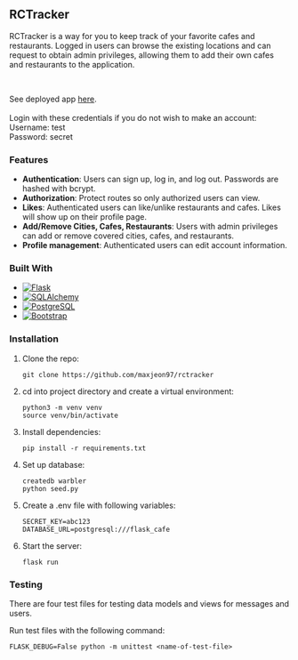 ## RCTracker

RCTracker is a way for you to keep track of your favorite cafes and restaurants.
Logged in users can browse the existing locations and can request to obtain admin privileges,
allowing them to add their own cafes and restaurants to the application.

<br/>

See deployed app <a href="https://rctracker.onrender.com/">here</a>.
<br/>
<br/>
Login with these credentials if you do not wish to make an account:
<br/>
Username: test
<br/>
Password: secret

### Features
* __Authentication__: Users can sign up, log in, and log out. Passwords are hashed with bcrypt.
* __Authorization__: Protect routes so only authorized users can view.
* __Likes__: Authenticated users can like/unlike restaurants and cafes. Likes will show up on their profile page.
* __Add/Remove Cities, Cafes, Restaurants__: Users with admin privileges can add or remove covered cities, cafes, and restaurants.
* __Profile management__: Authenticated users can edit account information.


### Built With

* [![Flask][Flask.com]][Flask-url]
* [![SQLAlchemy][SQLAlchemy.com]][SQLAlchemy-url]
* [![PostgreSQL][PostgreSQL.com]][PostgreSQL-url]
* [![Bootstrap][Bootstrap.com]][Bootstrap-url]


### Installation

1. Clone the repo:
   ```
   git clone https://github.com/maxjeon97/rctracker
   ```
2. cd into project directory and create a virtual environment:
   ```
   python3 -m venv venv
   source venv/bin/activate
   ```
3. Install dependencies:
   ```
   pip install -r requirements.txt
   ```
 4. Set up database:
    ```
    createdb warbler
    python seed.py
    ```
5. Create a .env file with following variables:
    ```
    SECRET_KEY=abc123
    DATABASE_URL=postgresql:///flask_cafe
    ```
6. Start the server:
    ```
    flask run
    ```



### Testing

There are four test files for testing data models and views for messages and users.

Run test files with the following command:

```
FLASK_DEBUG=False python -m unittest <name-of-test-file>
```



[contributors-shield]: https://img.shields.io/github/contributors/othneildrew/Best-README-Template.svg?style=for-the-badge
[contributors-url]: https://github.com/othneildrew/Best-README-Template/graphs/contributors
[forks-shield]: https://img.shields.io/github/forks/othneildrew/Best-README-Template.svg?style=for-the-badge
[forks-url]: https://github.com/othneildrew/Best-README-Template/network/members
[stars-shield]: https://img.shields.io/github/stars/othneildrew/Best-README-Template.svg?style=for-the-badge
[stars-url]: https://github.com/othneildrew/Best-README-Template/stargazers
[issues-shield]: https://img.shields.io/github/issues/othneildrew/Best-README-Template.svg?style=for-the-badge
[issues-url]: https://github.com/othneildrew/Best-README-Template/issues
[license-shield]: https://img.shields.io/github/license/othneildrew/Best-README-Template.svg?style=for-the-badge
[license-url]: https://github.com/othneildrew/Best-README-Template/blob/master/LICENSE.txt
[linkedin-shield]: https://img.shields.io/badge/-LinkedIn-black.svg?style=for-the-badge&logo=linkedin&colorB=555
[linkedin-url]: https://linkedin.com/in/othneildrew
[product-screenshot]: images/screenshot.png
[React.js]: https://img.shields.io/badge/React-20232A?style=for-the-badge&logo=react&logoColor=61DAFB
[React-url]: https://reactjs.org/
[Bootstrap.com]: https://img.shields.io/badge/Bootstrap-563D7C?style=for-the-badge&logo=bootstrap&logoColor=white
[Bootstrap-url]: https://getbootstrap.com
[Flask.com]: https://img.shields.io/badge/Flask-000000?style=for-the-badge&logo=flask&logoColor=white
[Flask-url]: https://flask.palletsprojects.com/en/3.0.x/
[PostgreSQL.com]: https://img.shields.io/badge/PostgreSQL-4169E1?style=for-the-badge&logo=postgresql&logoColor=white
[PostgreSQL-url]: https://www.postgresql.org/
[SQLAlchemy.com]: https://img.shields.io/badge/SQLAlchemy-D71F00?style=for-the-badge&logo=sqlalchemy&logoColor=white
[SQLAlchemy-url]: https://www.sqlalchemy.org/
